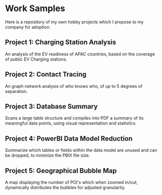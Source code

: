 # Work Samples
Here is a repository of my own hobby projects which I propose to my company for adoption.

## Project 1: Charging Station Analysis
An analysis of the EV readiness of APAC countries, based on the coverage of public EV Charging stations.

## Project 2: Contact Tracing
An graph network analysis of who knows who, of up to 5 degrees of separation.

## Project 3: Database Summary
Scans a large table structure and compiles into PDF a summary of its meaningful data points, using visual representation and statistics.

## Project 4: PowerBI Data Model Reduction
Summarize which tables or fields within the data model are unused and can be dropped, to minimize the PBIX file size.

## Project 5: Geographical Bubble Map
A map displaying the number of POI's which when zoomed in/out, dynamically distributes the bubbles for adjusted granularity.
